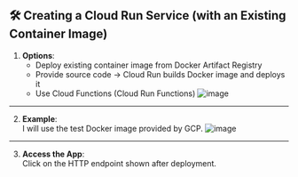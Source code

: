 ## 🛠 Creating a Cloud Run Service (with an Existing Container Image)

1. **Options**:
	- Deploy existing container image from Docker Artifact Registry
	- Provide source code → Cloud Run builds Docker image and deploys it
	- Use Cloud Functions (Cloud Run Functions)
![image](https://github.com/user-attachments/assets/f5effa50-a4a4-4274-8f88-201adac79793)

---

2. **Example**:  
	I will use the test Docker image provided by GCP.
![image](https://github.com/user-attachments/assets/4db0c9f8-524d-4480-8b9e-efbab7fc47bf)

---

3. **Access the App**:  
	Click on the HTTP endpoint shown after deployment.
